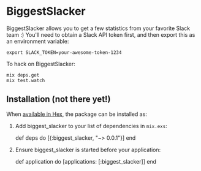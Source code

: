 # BiggestSlacker

BiggestSlacker allows you to get a few statistics from your favorite Slack team :)
You'll need to obtain a Slack API token first, and then export this as an
environment variable:  

```
export SLACK_TOKEN=your-awesome-token-1234
```

To hack on BiggestSlacker:  
```
mix deps.get
mix test.watch
```

## Installation (not there yet!)

When [available in Hex](https://hex.pm/docs/publish), the package can be installed as:

  1. Add biggest_slacker to your list of dependencies in `mix.exs`:

        def deps do
          [{:biggest_slacker, "~> 0.0.1"}]
        end

  2. Ensure biggest_slacker is started before your application:

        def application do
          [applications: [:biggest_slacker]]
        end

